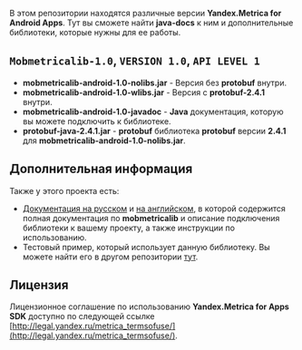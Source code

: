 В этом репозитории находятся различные версии **Yandex.Metrica for Android Apps**. Тут вы сможете найти **java-docs** к ним и дополнительные библиотеки, которые нужны для ее работы.

`Mobmetricalib-1.0`, `VERSION 1.0`, `API LEVEL 1`
--------------------------------------------

* **mobmetricalib-android-1.0-nolibs.jar** - Версия без **protobuf** внутри.
* **mobmetricalib-android-1.0-wlibs.jar** - Версия с **protobuf-2.4.1** внутри.
* **mobmetricalib-android-1.0-javadoc** - **Java** документация, которую вы можете подключить к библиотеке.
* **protobuf-java-2.4.1.jar** - **protobuf** библиотека **protobuf** версии **2.4.1** для **mobmetricalib-android-1.0-nolibs.jar**.

Дополнительная информация
---------------------------

Также у этого проекта есть:

* [Документация на русском](http://api.yandex.ru/metrica-mobile-sdk/) и [на английском](http://api.yandex.com/metrica-mobile-sdk/), в которой содержится полная документация по **mobmetricalib** и описание подключения библиотеки к вашему проекту, а также инструкции по использованию.
* Тестовый пример, который использует данную библиотеку. Вы можете найти его в другом репозитории [тут](https://github.com/yandexmobile/metrica-sample-android).

Лицензия
---------

Лицензионное соглашение по использованию **Yandex.Metrica for Apps SDK** доступно по следующей ссылке [http://legal.yandex.ru/metrica_termsofuse/](http://legal.yandex.ru/metrica_termsofuse/).

